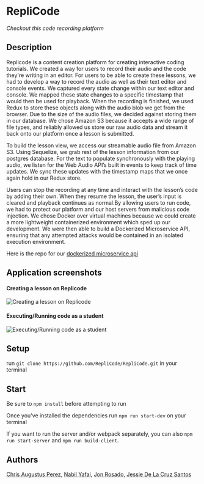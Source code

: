 # RepliCode

_Checkout this code recording platform_

## Description

Replicode is a content creation platform for creating interactive coding tutorials. We created a way for users to record their audio and the code they're writing in an editor. For users to be able to create these lessons, we had to develop a way to record the audio as well as their text editor and console events. We captured every state change within our text editor and console. We mapped these state changes to a specific timestamp that would then be used for playback. When the recording is finished, we used Redux to store these objects along with the audio blob we get from the browser. Due to the size of the audio files, we decided against storing them in our database. We chose Amazon S3 because it accepts a wide range of file types, and reliably allowed us store our raw audio data and stream it back onto our platform once a lesson is submitted.

To build the lesson view, we access our streamable audio file from Amazon S3. Using Sequelize, we grab rest of the lesson information from our postgres database. For the text to populate synchronously with the playing audio, we listen for the Web Audio API’s built in events to keep track of time updates. We sync these updates with the timestamp maps that we once again hold in our Redux store.

Users can stop the recording at any time and interact with the lesson’s code by adding their own. When they resume the lesson, the user’s input is cleared and playback continues as normal.By allowing users to run code, we had to protect our platform and our host servers from malicious code injection. We chose Docker over virtual machines because we could create a more lightweight containerized environment which sped up our development. We were then able to build a Dockerized Microservice API, ensuring that any attempted attacks would be contained in an isolated execution environment.

Here is the repo for our [dockerized microservice api](https://github.com/RepliCode/DockerApi)

## Application screenshots

#### Creating a lesson on Replicode
![Creating a lesson on Replicode](https://i.imgur.com/LApgIyP.gif)

#### Executing/Running code as a student
![Executing/Running code as a student](https://i.imgur.com/tCFqMEb.gif)

## Setup

run `git clone https://github.com/RepliCode/RepliCode.git` in your terminal

## Start

Be sure to `npm install` before attempting to run

Once you've installed the dependencies run `npm run start-dev` on your terminal

If you want to run the server and/or webpack separately, you can also `npm run start-server` and `npm run build-client`.

## Authors

[Chris Augustus Perez](https://github.com/chrisauinmotion), [Nabil Yafai](https://github.com/na-ya), [Jon Rosado](https://github.com/johnnybee4e), [ Jessie De La Cruz Santos](https://github.com/jessdelacruzsantos)
